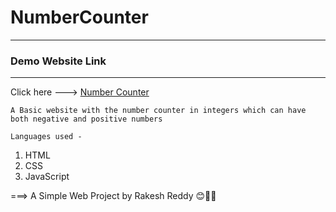 # NumberCounter

***

### Demo Website Link

***

Click here ---> [Number Counter](https://skartechrakesh.github.io/NumberCounter/)

`A Basic website with the number counter in integers which can have both negative and positive numbers`

`Languages used -`
1. HTML
2. CSS
3. JavaScript 

===> A Simple Web Project by Rakesh Reddy 😊🤞💖
